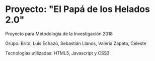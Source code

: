 # Proyecto: "El Papá de los Helados 2.0"
Proyecto para Metodología de la Investigación 2018

Grupo:
Brito, Luis
Echazú, Sebastián
Llanos, Valeria
Zapata, Celeste

Tecnologías utilizadas: 
HTML5, Javascript y CSS3
